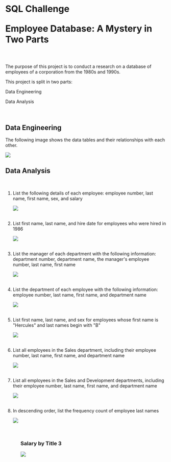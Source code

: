 <h1>SQL Challenge
<p align:'Justify'> Employee Database: A Mystery in Two Parts</p>
</h1>

<br>

<p align:'justify'>The purpose of this project is to conduct a research on a database of employees of a corporation from the 1980s and 1990s.</p>

<p align:'justify'>This project is split in two parts:
<p align:'center'>Data Engineering<p>
<p align:'center'>Data Analysis<p>

<br>

<h2>Data Engineering</h2>

<p align:'justify'>The following image shows the data tables and their relationships with each other.</p>

<p align:'Center'> <img src="https://github.com/uldom/SQL_Challenge/blob/main/EmployeeSQL/Output/ERD_210617.png?raw=true"> 

<br>

<h2>Data Analysis</h2>
<br>

<ol>
    <li>List the following details of each employee: employee number, last name, first name, sex, and salary 
    </p>
   <p align:'Center'> <img src="https://github.com/uldom/SQL_Challenge/blob/main/EmployeeSQL/Output/results_csv_files/1_employee_data.PNG?raw=true"> </p>
	<br>
    <li>List first name, last name, and hire date for employees who were hired in 1986 
    </p>
   <p align:'Center'> <img src="https://github.com/uldom/SQL_Challenge/blob/main/EmployeeSQL/Output/results_csv_files/2_hire_date_1986.PNG?raw=true"> </p>
	<br>	
	<li>List the manager of each department with the following information: department number, department name, the manager's employee number, last name, first name 
    </p>
   <p align:'Center'> <img src="https://github.com/uldom/SQL_Challenge/blob/main/EmployeeSQL/Output/results_csv_files/3_dept_managers.PNG?raw=true"> </p>
	<br>
	<li>List the department of each employee with the following information: employee number, last name, first name, and department name 
    </p>
   <p align:'Center'> <img src="https://github.com/uldom/SQL_Challenge/blob/main/EmployeeSQL/Output/results_csv_files/4_employee_dept.PNG?raw=true"> </p>
	<br>
	<li>List first name, last name, and sex for employees whose first name is "Hercules" and last names begin with "B" 
    </p>
   <p align:'Center'> <img src="https://github.com/uldom/SQL_Challenge/blob/main/EmployeeSQL/Output/results_csv_files/5_Hercules_B.PNG?raw=true"> </p>
	<br>
	<li>List all employees in the Sales department, including their employee number, last name, first name, and department name 
    </p>
   <p align:'Center'> <img src="https://github.com/uldom/SQL_Challenge/blob/main/EmployeeSQL/Output/results_csv_files/6_sales_dept.PNG?raw=true"> </p>
	<br>
	<li>List all employees in the Sales and Development departments, including their employee number, last name, first name, and department name 
    </p>
   <p align:'Center'> <img src="https://github.com/uldom/SQL_Challenge/blob/main/EmployeeSQL/Output/results_csv_files/7_sales_and_development.PNG?raw=true"> </p>
	<br>
	<li>In descending order, list the frequency count of employee last names 
    </p>
   <p align:'Center'> <img src="https://github.com/uldom/SQL_Challenge/blob/main/EmployeeSQL/Output/results_csv_files/8_last_names_frequency.PNG?raw=true"> 	</p>
<ol>

​    







<h3>Salary by Title 3</h3>
<p align:'Center'> <img src="https://github.com/uldom/SQL_Challenge/blob/main/EmployeeSQL/Output/Salary_by_Title.jpg?raw=true"> </p>

<br>

























